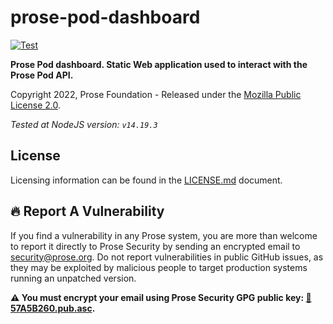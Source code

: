 # prose-pod-dashboard

[![Test](https://github.com/prose-im/prose-pod-dashboard/workflows/Test/badge.svg?branch=master)](https://github.com/prose-im/prose-pod-dashboard/actions/workflows/test.yml)

**Prose Pod dashboard. Static Web application used to interact with the Prose Pod API.**

Copyright 2022, Prose Foundation - Released under the [Mozilla Public License 2.0](./LICENSE.md).

_Tested at NodeJS version: `v14.19.3`_

## License

Licensing information can be found in the [LICENSE.md](./LICENSE.md) document.

## :fire: Report A Vulnerability

If you find a vulnerability in any Prose system, you are more than welcome to report it directly to Prose Security by sending an encrypted email to [security@prose.org](mailto:security@prose.org). Do not report vulnerabilities in public GitHub issues, as they may be exploited by malicious people to target production systems running an unpatched version.

**:warning: You must encrypt your email using Prose Security GPG public key: [:key:57A5B260.pub.asc](https://files.prose.org/public/keys/gpg/57A5B260.pub.asc).**
